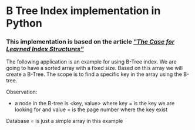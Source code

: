 # B Tree Index implementation in Python
### This implementation is based on the article [_"The Case for Learned Index Structures"_](https://arxiv.org/pdf/1712.01208.pdf)

The following application is an example for using B-Tree index. We are going to have a sorted array with a fixed size. Based on this array we will create a B-Tree. The scope is to find a specific key in the array using the B-tree.

Observation:
- a node in the B-tree is <key, value> where key =  is the key we are looking for and value = is the page number where the key exist

Database = is just a simple array in this example

